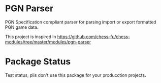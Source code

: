 # PGN Parser

PGN Specification compliant parser for parsing import or export formatted PGN game data. 

This project is inspired in https://github.com/chess-fu/chess-modules/tree/master/modules/pgn-parser

# Package Status

Test status, plis don't use this package for your producction projects.

